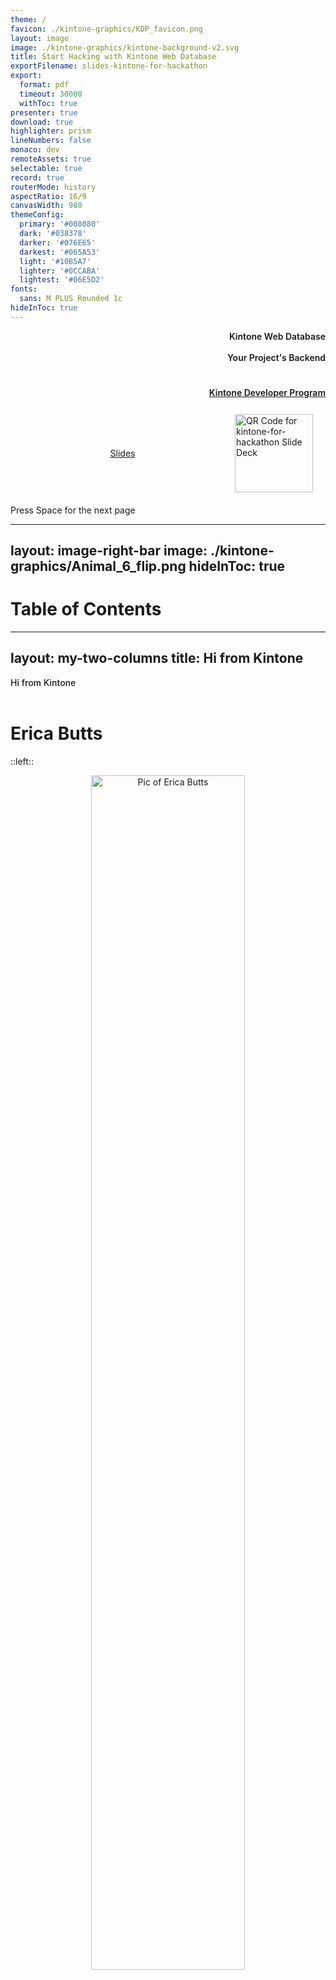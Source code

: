 ```yaml
---
theme: /
favicon: ./kintone-graphics/KDP_favicon.png
layout: image
image: ./kintone-graphics/kintone-background-v2.svg
title: Start Hacking with Kintone Web Database
exportFilename: slides-kintone-for-hackathon
export:
  format: pdf
  timeout: 30000
  withToc: true
presenter: true
download: true
highlighter: prism
lineNumbers: false
monaco: dev
remoteAssets: true
selectable: true
record: true
routerMode: history
aspectRatio: 16/9
canvasWidth: 980
themeConfig:
  primary: '#008080'
  dark: '#038378'
  darker: '#076E65'
  darkest: '#065A53'
  light: '#10B5A7'
  lighter: '#0CCABA'
  lightest: '#06E5D2'
fonts:
  sans: M PLUS Rounded 1c
hideInToc: true
---
```


<div class="mb-4 top-15 left-45" style="text-align: right">
  <div class="text-7xl text-white text-opacity-100" style="font-weight: 600">
    Kintone Web Database
  </div>
  <div><br /></div>
  <div class="text-6xl text-white text-opacity-100" style="font-weight: 600">
    Your Project's Backend <solar-database-bold />
  </div>
  <div><br /><br /></div>
  <div
    class="text-2xl text-white text-opacity-100"
    style="font-weight: 600; line-height: 2"
  >
    <a href="https://kintone.dev/">Kintone Developer Program</a>
  </div>
</div>

<div
  class="absolute bottom-15 right-12"
  style="
    display: flex;
    justify-content: space-between;
    align-items: center;
    padding: 20px;
  "
>
  <div
    class="p-1 rounded cursor-pointer hover:bg-white hover:bg-opacity-10 hover:opacity-90 opacity-60 flex justify-center items-center"
    align="center"
    style="flex: 1; padding-right: 20px"
  >
    <a
      href="https://kintone-workshops.github.io/kintone-for-hackathon-slides/"
      target="_blank"
      alt="kintone-for-hackathon Slide Deck"
    >
      Slides <ri:slideshow-line />
    </a>
  </div>
  <div>
    <a
      href="https://kintone-workshops.github.io/kintone-for-hackathon-slides/"
      target="_blank"
      alt="kintone-for-hackathon Slide Deck"
    >
      <img
        src="/kintone-graphics/qrcode_slidedeck.png"
        alt="QR Code for kintone-for-hackathon Slide Deck"
        style="
          height: 125px;
          display: flex;
          margin-left: auto;
          margin-right: auto;
        "
      />
    </a>
  </div>
</div>
<div class="absolute bottom-7 right-12">
  <div
    @click="$slidev.nav.next"
    class="p-1 rounded cursor-pointer hover:bg-white hover:bg-opacity-10 hover:opacity-90 opacity-60 flex justify-center items-center"
  >
    Press Space for the next page <heroicons-solid-arrow-narrow-right />
  </div>
</div>

<!--
Hi everyone! Let's go over why you WANT to use Kintone as a web database for YOUR hackathon project!
-->

---
layout: image-right-bar
image: ./kintone-graphics/Animal_6_flip.png
hideInToc: true
---

# Table of Contents <mdi-table-of-contents />

<toc />


---
layout: my-two-columns
title: Hi from Kintone <mdi-hand-wave-outline/>
---

<div class="text-5xl text-primary dark:text-light top-1" style="font-weight:500;" >
  Hi from Kintone <mdi-hand-wave-outline/>
</div>

<br>

# Erica Butts

::left::

<div align="center">

<img src="/kintone-graphics/EricaButts.png" alt="Pic of Erica Butts" style="width: 70%;margin-left: auto;margin-right: auto;">

</div>

::right::

<br>

* Sales Engineer at Kintone
* Graduate student of Software Engineering at NJIT
* Based in Brooklyn, NY
* Passionate about space and technology.


---
layout: simple
---

# Why Use Kintone in My Project? <fluent-emoji-high-contrast-thinking-face />

<br>
<spam class="text-2xl text-primary text-opacity-100" style="font-weight:600;line-height: 3">Free</spam> - Kintone is entirely free for developers. No credit card is required!
<br>

<spam class="text-2xl text-primary text-opacity-100" style="font-weight:600;line-height: 3">Easy</spam> - Easiest way to set up a web database for your project! No server to set up!
<br>

<spam class="text-2xl text-primary text-opacity-100" style="font-weight:600;line-height: 3">Quick</spam> - Build a web app quickly with just HTML & JS!
<br>

<spam class="text-2xl text-primary text-opacity-100" style="font-weight:600;line-height: 3">Resources</spam> - Ask Kintone staff for help! Lots of videos & articles to refer to!
<br>


---
layout: my-two-columns
---

# Store Your Data in Kintone Web Database <solar-database-bold />

<br>

::left::

## Create & Configure Databases Easily

* No need to set up a server
* Simple GUI to set up the database

<br>

![Kintone exchanging data from a smartphone](/kintone-graphics/Fast_Database.png)

::right::


## Simple to exchange data with Kintone

* Lots of API endpoints to interact with your data
* Type safety built-in

<br>

![Kintone exchanging data from a smartphone](/kintone-graphics/Kintone_DataExchange.png)

<!--
### Slide 2
-->

---
layout: my-two-columns
---

# Traditional vs. Kintone Databases <icons8-idea />

<br>

::left::

## Traditional Databases <bx-sad />

Requires a high-level understanding of databases

Servers need to be constantly running & maintained to be accessed

<br>
<div  ></div>
<img src="/kintone-graphics/Traditional_Database.png" alt="Traditional_Database.png" style="width: 330px;margin-left: auto;margin-right: auto;" >

::right::

## Kintone Databases <bx-happy />

Databases are created with intuitive drag-&-drop GUI

No servers set up required

<br>

<img src="/kintone-graphics/Build_App_Demo.gif" alt="Build_App_Demo.gif" style="width: 330px;margin-left: auto;margin-right: auto;">

<!--
### Slide 4
-->

---
layout: image-right
image: ./kintone-graphics/Example_SpaceInvaders.gif
equal: true
title: Example - Space Invaders <mdi-space-invaders />
---

# Space Invaders <mdi-space-invaders />

Created by [@will_yama](https://twitter.com/will_yama) & [@ahandsel](https://github.com/ahandsel/) - [Article](https://dev.to/will_yama/having-fun-with-phaser-io-games-web-databases-4f08)

Run a [Space Invaders game](https://phaser.io/examples/v2/games/invaders) on a Kintone App!

Game specifications (number of aliens, aliens' health, etc.) are specified as Kintone records.

High scores can also be stored in Kintone.


---
layout: image-right
image: ./kintone-graphics/Example_Samurai.gif
equal: true
title: Example - IoT Samurai Swords <tabler-slice />
---

# IoT Samurai Swords <tabler-slice />
Created by [@RyBB](https://github.com/RyBB) - [Article](https://dev.to/will_yama/kintone-at-maker-faire-tokyo-2020-215k)

Users are challenged to slice their enemies as quickly as possible with a samurai sword!

* Sensor records the sword action speed
* Kintone hosts the game, scoreboard, & IoT data
* Doll's magnetic head falls off when the user wins


---
layout: image-right-bar
image: ./kintone-graphics/Example_flowerpot-bar.gif
title: Example - Hibotan / Flowerpot Project <mdi-robot-outline />
---

# Hibotan / Flowerpot Project <mdi-robot-outline />
Created by [Nobuyuki Furukawa](https://protopedia.net/prototyper/nobuyukifurukawa) - [ヒボたん](https://peraichi.com/landing_pages/view/hibotan)

* A moving flowerpot that uses **Kintone as the backend** to store sensor data.
* Sensors are attached to a [mbed microcontroller](https://os.mbed.com/handbook/mbed-Microcontrollers) & periodically send data to Kintone via Node.js.
* Node.js checks Kintone's sensor values over time and controls the motors of the flowerpot.
* The flowerpot moves to a sunnier place.

<!--
* Goal: Make attendees feel like super fast anime samurais
* Sword: magnet sensors to detect in & out motion speed
* doll with electric magnet to have its head fall off
* 2 M5Stick microcontrollers were used for sword & doll
* The score ranking displayed information stored in the Kintone App, where scores of participants were automatically recorded via REST API after they finished playing the game.
-->

---
layout: image-right
equal: true
image: ./kintone-graphics/Kintone_New.png
title: Get your Kintone <mdi-server />
---

# Get your free Kintone Web Database <mdi-server />

## Go to [Kintone.dev/new](https://Kintone.dev/new)!

<br>

Fill out the Developer License Registration form for your free Kintone Subdomain!

* ✅ Use Chrome or Firefox ( _NOT Safari_ )
* ⚡ Accept Cookies First
* 🚧 Only use lowercase, numbers, and hyphens (-) for subdomain names
* Ex: weekend-hacker4life


---
layout: image-left-bar
image: ./kintone-graphics/Animal_3.png
---

<div class="text-5xl text-primary dark:text-light top-1" style="font-weight:500;user-select:all;" >
  Where to get help?
</div>

<br>

Here are some resources to help you use Kintone as your project's database!

| <mdi-bookshelf />              | [kintone.dev](https://kintone.dev/)                                          | Read API Docs & Tutorials |
| ------------------------------ | ---------------------------------------------------------------------------- | ------------------------- |
| <mdi-lifebuoy />               | [forum.kintone.dev](https://forum.kintone.dev/)                              | Post Questions            |
| <mdi-youtube />                | [@KintoneDeveloperProgram](https://www.youtube.com/@KintoneDeveloperProgram) | Watch Tutorials           |
| <mdi-human-greeting-variant /> | Ask Kintone mentors                                                          | Office Hours & Discord    |


---
layout: image-left-bar
image: ./kintone-graphics/Animal_10.png
title: Kintone Prize <mdi-trophy-variant />
---

<div class="text-5xl text-primary dark:text-lightest top-1" style="font-weight:500;user-select:text;" >
  Kintone Prizes <mdi-trophy-variant />
</div>

<br>

#### 1st Place - WALLY Pro Portable Wall Charger
All winning team members will get a [63w USB-C Wall Charger & 10,000 mAh battery combo](https://www.gonimble.com/products/wally-pro-63w-pd-10000-mah)!

#### 2nd Place - WALLY Mini Wall Charger
All winning team members will get a [20W Dual Port USB-C & USB-A Charger](https://www.gonimble.com/products/20w-usb-c-wall-charger)!

#### Every Kintone User - Swag
All teams that used Kintone in their project will get swag!

# <material-symbols-water-bottle /> <mdi-tennis-ball /> <mdi-pen /> <mingcute-hat-2-fill /> <mdi-tag /> <mdi-usb /> <mdi-battery-charging-high />

<!--
* We will be giving out prizes to the top 2 teams that use Kintone in their project!
* All members of teams that use Kintone in their project will get swag!
* Swag includes: water bottle, stress ball, pen, hat, & PopSocket
-->

---
layout: simple
title: Kintone Prize Judging Criteria <mdi-court-hammer/>
---

<div class="text-5xl text-primary dark:text-light top-1" style="font-weight:500;" >
  Kintone Prize Judging Criteria <mdi-court-hammer/>
  <br><br>
</div>

#### How was Kintone used in the project?

* Which Kintone features were used?
* The more Kintone is integrated into the project, the better!

<br>

#### How technically challenging was the Kintone implementation?

* Which Kintone APIs were used?
* What kind of data was stored in Kintone?


---
layout: image
image: ./background/fatty-corgi-Zn5chZcnFRA-unsplash.png
---

<div class="mb-4" style="text-align: center;">
  <div class="text-7xl text-primary text-opacity-100" style="font-weight: 600; align-items: center; text-align: center;">
    Any Questions <mdi-help-circle-outline />
  </div>
</div>

<div
  class="absolute bottom-40 left-15"
  style="
    display: flex;
    justify-content: space-between;
    align-items: center;
    padding: 20px;
  "
>
  <div
    class="p-1 rounded flex justify-center items-center text-primary"
    align="center"
    style="flex: 1; padding-right: 20px; align-items: left;"
  >
    <a
      href="https://kintone-workshops.github.io/kintone-for-hackathon-slides/"
      target="_blank"
      alt="kintone-for-hackathon Slide Deck"
    >
      Slides <ri:slideshow-line />
    </a>
  </div>
</div>
<div
  class="absolute bottom-5 left-5"
  style="
    display: flex;
    justify-content: space-between;
    align-items: center;
    padding: 20px;
  "
>
  <div
    class="p-1 rounded cursor-pointer hover:bg-white hover:bg-opacity-10 hover:opacity-90 opacity-60 flex justify-center items-center"
    align="center"
    style="flex: 1; padding-right: 20px; align-items: left;"
  >
  </div>
  <div>
    <a
      href="https://kintone-workshops.github.io/kintone-for-hackathon-slides/"
      target="_blank"
      alt="kintone-for-hackathon Slide Deck"
    >
      <img
        src="/kintone-graphics/qrcode_slidedeck.png"
        alt="QR Code for kintone-for-hackathon Slide Deck"
        style="
          height: 125px;
          display: flex;
          margin-left: auto;
          margin-right: auto;
        "
      />
    </a>
  </div>
</div>
